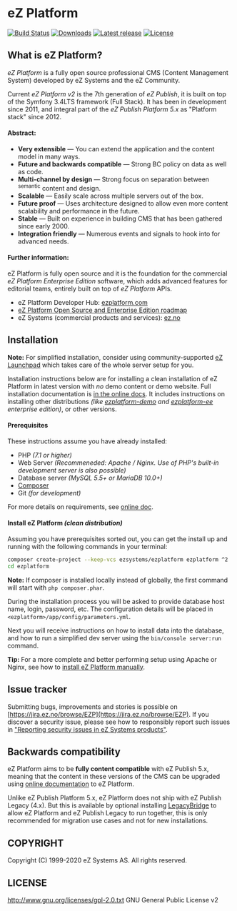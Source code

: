 # eZ Platform

[![Build Status](https://img.shields.io/travis/ezsystems/ezplatform.svg?style=flat-square)](https://travis-ci.org/ezsystems/ezplatform)
[![Downloads](https://img.shields.io/packagist/dt/ezsystems/ezplatform.svg?style=flat-square)](https://packagist.org/packages/ezsystems/ezplatform)
[![Latest release](https://img.shields.io/github/release/ezsystems/ezplatform.svg?style=flat-square)](https://github.com/ezsystems/ezplatform/releases)
[![License](https://img.shields.io/packagist/l/ezsystems/ezplatform.svg?style=flat-square)](LICENSE)

## What is eZ Platform?
*eZ Platform* is a fully open source professional CMS (Content Management System) developed by eZ Systems and the eZ Community.

Current *eZ Platform v2* is the 7th generation of *eZ Publish*, it is built on top of the Symfony 3.4LTS framework (Full Stack).
It has been in development since 2011, and integral part of the *eZ Publish Platform 5.x* as "Platform stack" since 2012.

#### Abstract:

- **Very extensible** — You can extend the application and the content model in many ways.
- **Future and backwards compatible** — Strong BC policy on data as well as code.
- **Multi-channel by design** — Strong focus on separation between <sup>semantic</sup> content and design.
- **Scalable** — Easily scale across multiple servers out of the box.
- **Future proof** — Uses architecture designed to allow even more content scalability and performance in the future.
- **Stable** — Built on experience in building CMS that has been gathered since early 2000.
- **Integration friendly** — Numerous events and signals to hook into for advanced needs.

#### Further information:

eZ Platform is fully open source and it is the foundation for the commercial *eZ Platform Enterprise Edition* software, which adds advanced features for editorial teams, entirely built on top of *eZ Platform* APIs.

- eZ Platform Developer Hub: [ezplatform.com](https://ezplatform.com/)
- [eZ Platform Open Source and Enterprise Edition roadmap](http://doc.ez.no/roadmap)
- eZ Systems (commercial products and services): [ez.no](https://ez.no/)


## Installation

**Note:** For simplified installation, consider using community-supported [eZ Launchpad](https://ezsystems.github.io/launchpad/) which takes care of the whole server setup for you.

Installation instructions below are for installing a clean installation of eZ Platform in latest version with _no_ demo content or demo website.
Full installation documentation is [in the online docs](https://doc.ezplatform.com/en/latest/getting_started/install_using_composer/).
It includes instructions on installing other distributions _(like [ezplatform-demo](https://github.com/ezsystems/ezplatform-demo) and [ezplatform-ee](https://github.com/ezsystems/ezplatform-ee) enterprise edition)_, or other versions.

#### Prerequisites

These instructions assume you have already installed:

- PHP _(7.1 or higher)_
- Web Server _(Recommeneded: Apache / Nginx. Use of PHP's built-in development server is also possible)_
- Database server _(MySQL 5.5+ or MariaDB 10.0+)_
- [Composer](https://doc.ezplatform.com/en/latest/getting_started/about_composer/)
- Git _(for development)_

For more details on requirements, see [online doc](https://doc.ezplatform.com/en/latest/getting_started/requirements_and_system_configuration/).


#### Install eZ Platform _(clean distribution)_

Assuming you have prerequisites sorted out, you can get the install up and running with the following commands in your terminal:

``` bash
composer create-project --keep-vcs ezsystems/ezplatform ezplatform ^2
cd ezplatform
```

**Note:** If composer is installed locally instead of globally, the first command will start with `php composer.phar`.

During the installation process you will be asked to provide database host name, login, password, etc.
The configuration details will be placed in `<ezplatform>/app/config/parameters.yml`.

Next you will receive instructions on how to install data into the database, and how to run a simplified dev server using the `bin/console server:run` command.

**Tip:** For a more complete and better performing setup using Apache or Nginx, see how to [install eZ Platform manually](https://doc.ezplatform.com/en/latest/getting_started/install_manually/).

## Issue tracker
Submitting bugs, improvements and stories is possible on [https://jira.ez.no/browse/EZP](https://jira.ez.no/browse/EZP).
If you discover a security issue, please see how to responsibly report such issues in ["Reporting security issues in eZ Systems products"](https://doc.ezplatform.com/en/latest/guide/reporting_issues/#reporting-security-issues-in-ez-systems-products).

## Backwards compatibility
eZ Platform aims to be **fully content compatible** with eZ Publish 5.x, meaning that the content in these versions of the CMS can be upgraded using
[online documentation](http://doc.ez.no/eZ-Publish/Upgrading) to eZ Platform.

Unlike eZ Publish Platform 5.x, eZ Platform does not ship with eZ Publish Legacy (4.x). But this is available by optional installing [LegacyBridge](https://github.com/ezsystems/LegacyBridge/releases/) to allow eZ Platform and eZ Publish Legacy to run together, this is only recommended for migration use cases and not for new installations.

## COPYRIGHT
Copyright (C) 1999-2020 eZ Systems AS. All rights reserved.

## LICENSE
http://www.gnu.org/licenses/gpl-2.0.txt GNU General Public License v2
